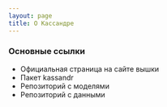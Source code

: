 ```yaml
---
layout: page
title: О Кассандре
---
```


### Основные ссылки

* Официальная страница на сайте вышки
* Пакет kassandr
* Репозиторий с моделями
* Репозиторий с данными
  

